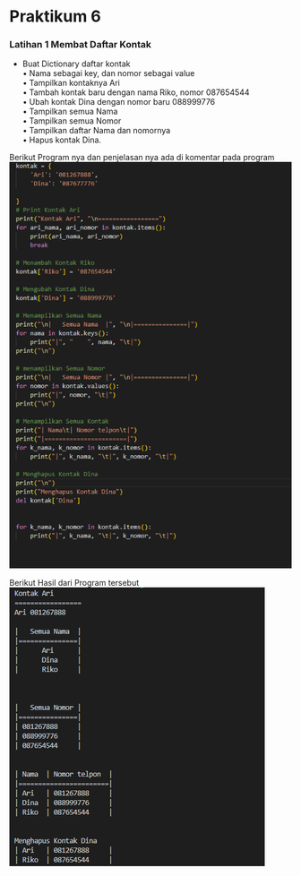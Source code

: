# Praktikum 6

### Latihan 1 Membat Daftar Kontak

- Buat Dictionary daftar kontak <br/>
  • Nama sebagai key, dan nomor sebagai value<br/>
  • Tampilkan kontaknya Ari<br/>
  • Tambah kontak baru dengan nama Riko, nomor 087654544<br/>
  • Ubah kontak Dina dengan nomor baru 088999776<br/>
  • Tampilkan semua Nama<br/>
  • Tampilkan semua Nomor<br/>
  • Tampilkan daftar Nama dan nomornya<br/>
  • Hapus kontak Dina.<br/>


Berikut Program nya dan penjelasan nya ada di komentar pada program <br/>
![Gambar 1](Screnshoot\ss1.png)<br/>

Berikut Hasil dari Program tersebut<br/>
![Gambar 2](Screnshoot\ss2.png)<br/>


